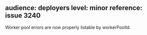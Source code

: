 audience: deployers
level: minor
reference: issue 3240
---
Worker pool errors are now properly listable by workerPoolId.
